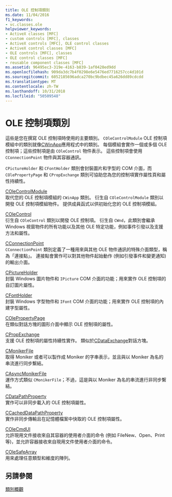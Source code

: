 ```yaml
---
title: OLE 控制項類別
ms.date: 11/04/2016
f1_keywords:
- vc.classes.ole
helpviewer_keywords:
- ActiveX classes [MFC]
- custom controls [MFC], classes
- ActiveX controls [MFC], OLE control classes
- ActiveX control classes [MFC]
- OLE controls [MFC], classes
- OLE control classes [MFC]
- reusable component classes [MFC]
ms.assetid: 96495ec3-319e-4163-b839-1af0428ed9dd
ms.openlocfilehash: 909da3dc7b4f0298e6e5476ed7716257cc4d101d
ms.sourcegitcommit: 6052185696adca270bc9bdbec45a626dd89cdcdd
ms.translationtype: MT
ms.contentlocale: zh-TW
ms.lasthandoff: 10/31/2018
ms.locfileid: "50509548"
---
```

# <a name="ole-control-classes"></a>OLE 控制項類別

這些是您在撰寫 OLE 控制項時使用的主要類別。 `COleControlModule` OLE 控制項模組中的類別就像[CWinApp](../mfc/reference/cwinapp-class.md)應用程式中的類別。 每個模組會實作一個或多個 OLE 控制項；這些控制項是由 `COleControl` 物件表示。 這些控制項會使用 `CConnectionPoint` 物件與其容器通訊。

`CPictureHolder` 和 `CFontHolder` 類別會封裝圖片和字型的 COM 介面，而 `COlePropertyPage` 和 `CPropExchange` 類別可協助您為您的控制項實作屬性頁和屬性持續性。

[COleControlModule](../mfc/reference/colecontrolmodule-class.md)<br/>
取代您的 OLE 控制項模組的 `CWinApp` 類別。 衍生自 `COleControlModule` 類別以開發 OLE 控制項模組物件。 提供成員函式以供初始化您的 OLE 控制項模組。

[COleControl](../mfc/reference/colecontrol-class.md)<br/>
衍生自 `COleControl` 類別以開發 OLE 控制項。 衍生自 `CWnd`，此類別會繼承 Windows 視窗物件的所有功能以及其他 OLE 特定功能，例如事件引發以及支援方法和屬性。

[CConnectionPoint](../mfc/reference/cconnectionpoint-class.md)<br/>
`CConnectionPoint` 類別定義了一種用來與其他 OLE 物件通訊的特殊介面類型，稱為「連接點」。 連接點會實作可以對其他物件起始動作 (例如引發事件和變更通知) 的輸出介面。

[CPictureHolder](../mfc/reference/cpictureholder-class.md)<br/>
封裝 Windows 圖片物件和 `IPicture` COM 介面的功能；用來實作 OLE 控制項的自訂圖片屬性。

[CFontHolder](../mfc/reference/cfontholder-class.md)<br/>
封裝 Windows 字型物件和 `IFont` COM 介面的功能；用來實作 OLE 控制項的內建字型屬性。

[COlePropertyPage](../mfc/reference/colepropertypage-class.md)<br/>
在類似對話方塊的圖形介面中顯示 OLE 控制項的屬性。

[CPropExchange](../mfc/reference/cpropexchange-class.md)<br/>
支援 OLE 控制項的屬性持續性實作。 類似於[CDataExchange](../mfc/reference/cdataexchange-class.md)對話方塊。

[CMonikerFile](../mfc/reference/cmonikerfile-class.md)<br/>
取得 Moniker 或者可以製作成 Moniker 的字串表示，並且與以 Moniker 為名的串流進行同步繫結。

[CAsyncMonikerFile](../mfc/reference/casyncmonikerfile-class.md)<br/>
運作方式類似 `CMonikerFile`；不過，這是與以 Moniker 為名的串流進行非同步繫結。

[CDataPathProperty](../mfc/reference/cdatapathproperty-class.md)<br/>
實作可以非同步載入的 OLE 控制項屬性。

[CCachedDataPathProperty](../mfc/reference/ccacheddatapathproperty-class.md)<br/>
實作非同步傳輸且在記憶體檔案中快取的 OLE 控制項屬性。

[COleCmdUI](../mfc/reference/colecmdui-class.md)<br/>
允許現用文件接收來自其容器的使用者介面的命令 (例如 FileNew、Open、Print 等)，並允許容器接收來自現用文件使用者介面的命令。

[COleSafeArray](../mfc/reference/colesafearray-class.md)<br/>
用來處理任意類型和維度的陣列。

## <a name="see-also"></a>另請參閱

[類別概觀](../mfc/class-library-overview.md)

